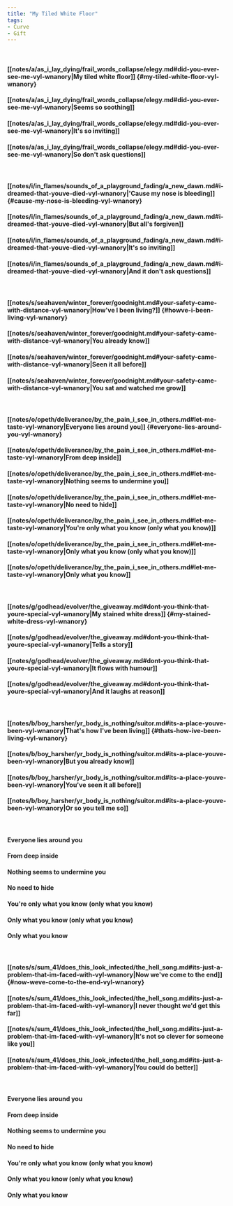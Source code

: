 ```yaml
---
title: "My Tiled White Floor"
tags:
- Curve
- Gift
---
```

&nbsp;
#### [[notes/a/as_i_lay_dying/frail_words_collapse/elegy.md#did-you-ever-see-me-vyl-wnanory|My tiled white floor]] {#my-tiled-white-floor-vyl-wnanory}
#### [[notes/a/as_i_lay_dying/frail_words_collapse/elegy.md#did-you-ever-see-me-vyl-wnanory|Seems so soothing]]
#### [[notes/a/as_i_lay_dying/frail_words_collapse/elegy.md#did-you-ever-see-me-vyl-wnanory|It's so inviting]]
#### [[notes/a/as_i_lay_dying/frail_words_collapse/elegy.md#did-you-ever-see-me-vyl-wnanory|So don't ask questions]]
&nbsp;
#### [[notes/i/in_flames/sounds_of_a_playground_fading/a_new_dawn.md#i-dreamed-that-youve-died-vyl-wnanory|'Cause my nose is bleeding]] {#cause-my-nose-is-bleeding-vyl-wnanory}
#### [[notes/i/in_flames/sounds_of_a_playground_fading/a_new_dawn.md#i-dreamed-that-youve-died-vyl-wnanory|But all's forgiven]]
#### [[notes/i/in_flames/sounds_of_a_playground_fading/a_new_dawn.md#i-dreamed-that-youve-died-vyl-wnanory|It's so inviting]]
#### [[notes/i/in_flames/sounds_of_a_playground_fading/a_new_dawn.md#i-dreamed-that-youve-died-vyl-wnanory|And it don't ask questions]]
&nbsp;
#### [[notes/s/seahaven/winter_forever/goodnight.md#your-safety-came-with-distance-vyl-wnanory|How've I been living?]] {#howve-i-been-living-vyl-wnanory}
#### [[notes/s/seahaven/winter_forever/goodnight.md#your-safety-came-with-distance-vyl-wnanory|You already know]]
#### [[notes/s/seahaven/winter_forever/goodnight.md#your-safety-came-with-distance-vyl-wnanory|Seen it all before]]
#### [[notes/s/seahaven/winter_forever/goodnight.md#your-safety-came-with-distance-vyl-wnanory|You sat and watched me grow]]
&nbsp;
#### [[notes/o/opeth/deliverance/by_the_pain_i_see_in_others.md#let-me-taste-vyl-wnanory|Everyone lies around you]] {#everyone-lies-around-you-vyl-wnanory}
#### [[notes/o/opeth/deliverance/by_the_pain_i_see_in_others.md#let-me-taste-vyl-wnanory|From deep inside]]
#### [[notes/o/opeth/deliverance/by_the_pain_i_see_in_others.md#let-me-taste-vyl-wnanory|Nothing seems to undermine you]]
#### [[notes/o/opeth/deliverance/by_the_pain_i_see_in_others.md#let-me-taste-vyl-wnanory|No need to hide]]
#### [[notes/o/opeth/deliverance/by_the_pain_i_see_in_others.md#let-me-taste-vyl-wnanory|You're only what you know (only what you know)]]
#### [[notes/o/opeth/deliverance/by_the_pain_i_see_in_others.md#let-me-taste-vyl-wnanory|Only what you know (only what you know)]]
#### [[notes/o/opeth/deliverance/by_the_pain_i_see_in_others.md#let-me-taste-vyl-wnanory|Only what you know]]
&nbsp;
#### [[notes/g/godhead/evolver/the_giveaway.md#dont-you-think-that-youre-special-vyl-wnanory|My stained white dress]] {#my-stained-white-dress-vyl-wnanory}
#### [[notes/g/godhead/evolver/the_giveaway.md#dont-you-think-that-youre-special-vyl-wnanory|Tells a story]]
#### [[notes/g/godhead/evolver/the_giveaway.md#dont-you-think-that-youre-special-vyl-wnanory|It flows with humour]]
#### [[notes/g/godhead/evolver/the_giveaway.md#dont-you-think-that-youre-special-vyl-wnanory|And it laughs at reason]]
&nbsp;
#### [[notes/b/boy_harsher/yr_body_is_nothing/suitor.md#its-a-place-youve-been-vyl-wnanory|That's how I've been living]] {#thats-how-ive-been-living-vyl-wnanory}
#### [[notes/b/boy_harsher/yr_body_is_nothing/suitor.md#its-a-place-youve-been-vyl-wnanory|But you already know]]
#### [[notes/b/boy_harsher/yr_body_is_nothing/suitor.md#its-a-place-youve-been-vyl-wnanory|You've seen it all before]]
#### [[notes/b/boy_harsher/yr_body_is_nothing/suitor.md#its-a-place-youve-been-vyl-wnanory|Or so you tell me so]]
&nbsp;
#### Everyone lies around you
#### From deep inside
#### Nothing seems to undermine you
#### No need to hide
#### You're only what you know (only what you know)
#### Only what you know (only what you know)
#### Only what you know
&nbsp;
#### [[notes/s/sum_41/does_this_look_infected/the_hell_song.md#its-just-a-problem-that-im-faced-with-vyl-wnanory|Now we've come to the end]] {#now-weve-come-to-the-end-vyl-wnanory}
#### [[notes/s/sum_41/does_this_look_infected/the_hell_song.md#its-just-a-problem-that-im-faced-with-vyl-wnanory|I never thought we'd get this far]]
#### [[notes/s/sum_41/does_this_look_infected/the_hell_song.md#its-just-a-problem-that-im-faced-with-vyl-wnanory|It's not so clever for someone like you]]
#### [[notes/s/sum_41/does_this_look_infected/the_hell_song.md#its-just-a-problem-that-im-faced-with-vyl-wnanory|You could do better]]
&nbsp;
#### Everyone lies around you
#### From deep inside
#### Nothing seems to undermine you
#### No need to hide
#### You're only what you know (only what you know)
#### Only what you know (only what you know)
#### Only what you know
